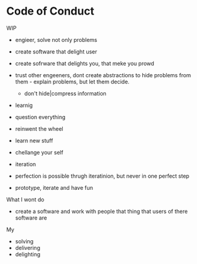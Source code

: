 # Code of Conduct

WIP

- engieer, solve not only problems 
 - create software that delight user
 - create sofrware that delights you, that meke you prowd
 
- trust other engeeners, dont create abstractions to hide problems from them - explain problems, but let them decide.
  - don't hide|compress information
  
- learnig
 - question everything
 - reinwent the wheel 
 - learn new stuff
 - chellange your self
 
- iteration
 - perfection is possible thrugh iteratinion, but never in one perfect step
 - prototype, iterate and have fun

What I wont do
- create a software and work with people that thing that users of there software are 

My 
- solving
- delivering
- delighting
